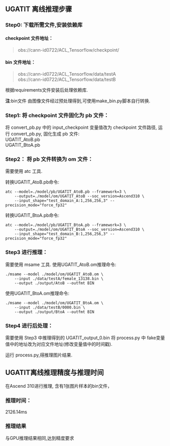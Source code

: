 ## UGATIT 离线推理步骤

### Step0: 下载所需文件,安装依赖库
#### checkpoint 文件地址：
> obs://cann-id0722/ACL_Tensorflow/checkpoint/

#### bin 文件地址：
> obs://cann-id0722/ACL_Tensorflow/data/testA  
> obs://cann-id0722/ACL_Tensorflow/data/testB  

根据requirements文件安装后处理依赖库.

**注**:bin文件 由图像文件经过预处理得到,可使用make_bin.py脚本自行转换.

### Step1: 将 checkpoint 文件固化为 pb 文件：
将 convert_pb.py 中的 input_checkpoint 变量值改为 checkpoint 文件路径,
运行 convert_pb.py, 固化生成 pb 文件:  
UGATIT_AtoB.pb   
UGATIT_BtoA.pb  


### Step2： 将 pb 文件转换为 om 文件：
需要使用 atc 工具.

转换UGATIT_AtoB.pb命令:
```
atc --model=./model/pb/UGATIT_AtoB.pb --framework=3 \
	--output=./model/om/UGATIT_AtoB --soc_version=Ascend310 \
	--input_shape="test_domain_A:1,256,256,3" --precision_mode="force_fp32"  
```

转换UGATIT_BtoA.pb命令:
```
atc --model=./model/pb/UGATIT_BtoA.pb --framework=3 \
	--output=./model/om/UGATIT_BtoA --soc_version=Ascend310 \
	--input_shape="test_domain_B:1,256,256,3" --precision_mode="force_fp32"  
```


### Step3 进行推理：
需要使用 msame 工具.
使用UGATIT_AtoB.om推理命令:
```
./msame --model ./model/om/UGATIT_AtoB.om \
	--input ./data/testA/female_13138.bin \
	--output ./output/AtoB --outfmt BIN
```

使用UGATIT_BtoA.om推理命令:
```
./msame --model ./model/om/UGATIT_BtoA.om \
	--input ./data/testB/0000.bin \
	--output ./output/BtoA --outfmt BIN
```

### Step4 进行后处理：
需要使用 Step3 中推理得到的 UGATIT_output_0.bin
将 process.py 中 fake变量值中的地址改为对应文件地址(修改变量值中的时间戳).

运行 process.py,得推理图片结果.

## UGATIT离线推理精度与推理时间
在Ascend 310进行推理, 含有1张图片样本的bin文件，  
### 推理时间：  
2126.14ms 
### 推理结果
与GPU推理结果相同,达到精度要求
